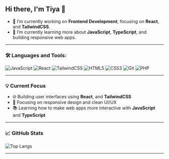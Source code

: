 ## Hi there, I'm Tiya 👋

<!--
**setiyawt04/setiyawt04** is a ✨ _special_ ✨ repository because its `README.md` (this file) appears on your GitHub profile.
Here are some ideas to get you started:
-->

- 🔭 I’m currently working on **Frontend Development**, focusing on **React**, and **TailwindCSS**.
- 🌱 I’m currently learning more about **JavaScript**, **TypeScript**, and building responsive web apps.

---

### 🛠️ Languages and Tools:
![JavaScript](https://img.shields.io/badge/-JavaScript-F7DF1E?style=flat-square&logo=javascript&logoColor=black)
![React](https://img.shields.io/badge/-React-61DAFB?style=flat-square&logo=react&logoColor=black)
![TailwindCSS](https://img.shields.io/badge/-TailwindCSS-06B6D4?style=flat-square&logo=tailwind-css&logoColor=white)
![HTML5](https://img.shields.io/badge/-HTML5-E34F26?style=flat-square&logo=html5&logoColor=white)
![CSS3](https://img.shields.io/badge/-CSS3-1572B6?style=flat-square&logo=css3&logoColor=white)
![Git](https://img.shields.io/badge/-Git-F05032?style=flat-square&logo=git&logoColor=white)
![PHP](https://img.shields.io/badge/-PHP-777BB4?style=flat-square&logo=php&logoColor=white)

---

### 💡 Current Focus
- 🌐 Building user interfaces using **React**, and **TailwindCSS**
- 🎨 Focusing on responsive design and clean UI/UX
- 📚 Learning how to make web apps more interactive with **JavaScript** and **TypeScript**

---
### 📈 GitHub Stats
![Top Langs](https://github-readme-stats.vercel.app/api/top-langs/?username=setiyawt04&layout=compact&theme=radical)

---
